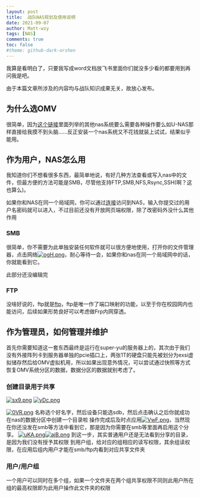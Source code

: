 ```yaml
---
layout: post
title:  战队NAS规划及使用说明
date: 2021-09-07
author: Matt-wzy
tags: [NAS]
comments: true
toc: false
#theme: github-dark-orshen
---
```


我算是看明白了，只要我写成word文档放飞书里面你们就没多少看的都要用到再问我是吧。

<!-- more -->

由于本篇文章所涉及的内容均与战队知识成果无关，故放心发布。

## 为什么选OMV

很简单，因为[这个链接](https://einverne.github.io/post/2020/02/nas-operating-system-choice.html)里面列举的其他nas系统要么需要各种操作要么如U-NAS那样直接给我摸不到头脑……反正安装一个nas系统又不花钱就装上试试，结果似乎能用。

## 作为用户，NAS怎么用


我知道你们不想看很多东西，最简单地说，有好几种方法查看或写入nas中的文件，但最方便的方法可能是SMB，尽管他支持FTP,SMB,NFS,Rsync,SSH(啊？这也算么)。

如果你和NAS在同一个局域网，你可以通过[连接](http://192.168.1.10)访问到NAS，输入你提交过的用户名密码就可以进入，不过目前还没有开放网页端权限，除了改密码外没什么其他作用

### SMB

很简单，你不需要为此单独安装任何软件就可以很方便地使用，打开你的文件管理器，点击网络[![ogH.png](https://cdn-p.freejishu.com/img/2021/11/15/ogH.png)](https://img.freejishu.com/image/ogH)，耐心等待一会，如果你和nas在同一个局域网中的话，你就能看到它。

此部分还没编辑完

### FTP

没啥好说的，ftp就是[ftp](ftp://192.168.1.10)，ftp是唯一作了端口映射的功能，以至于你在校园网内也能访问，后续如果形势良好可以考虑做Frp内网穿透。

## 作为管理员，如何管理并维护

首先你需要知道这一套东西最终是运行在super-yu的服务器上的，其次由于我们没有外接阵列卡到服务器单独的pcie插口上，两张1T的硬盘只能先被划分为exsi虚拟储存然后给OMV虚拟机用，所以如果出现意外情况，可以尝试通过快照等方式恢复OMV系统分区的数据，数据分区的数据就别考虑了。

### 创建目录用于共享

[![sx9.png](https://cdn-p.freejishu.com/img/2021/11/15/sx9.png)](https://img.freejishu.com/image/sx9) [![yDc.png](https://cdn-p.freejishu.com/img/2021/11/15/yDc.png)](https://img.freejishu.com/image/yDc) 

[![0VR.png](https://cdn-p.freejishu.com/img/2021/11/15/0VR.png)](https://img.freejishu.com/image/0VR) 名称选个好名字，然后设备只能选sdb，然后点击确认之后你就成功在nas的数据分区中创建一个目录啦
操作完成后及时点应用[![VwF.png](https://cdn-p.freejishu.com/img/2021/11/15/VwF.png)](https://img.freejishu.com/image/VwF)，当然现在你还没发在smb等方法中看到它，那是因为你需要在smb等里面再启用这个分享。
[![uKA.png](https://cdn-p.freejishu.com/img/2021/11/15/uKA.png)](https://img.freejishu.com/image/uKA)[![ajB.png](https://cdn-p.freejishu.com/img/2021/11/15/ajB.png)](https://img.freejishu.com/image/ajB)
到这一步，其实普通用户还是无法看到分享的目录，是因为我们没有授予其权限
到用户组，给对应的组相应的读写权限，其余组读权限，在应用后组内用户才能在smb/ftp内看到对应共享文件夹

### 用户/用户组

一个用户可以同时在多个组，如果一个文件夹在两个组共享权限不同则此用户所在组的最高权限即为此用户操作此文件夹的权限